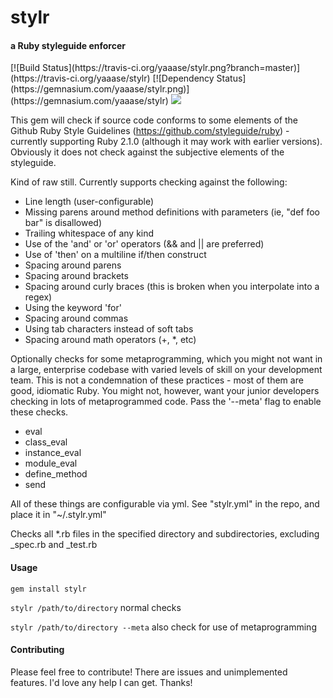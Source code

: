 <h1>stylr</h1>
<h4>a Ruby styleguide enforcer</h4>
[![Build Status](https://travis-ci.org/yaaase/stylr.png?branch=master)](https://travis-ci.org/yaaase/stylr)
[![Dependency Status](https://gemnasium.com/yaaase/stylr.png)](https://gemnasium.com/yaaase/stylr)
<img src="https://badge.fury.io/rb/stylr.png"/>

This gem will check if source code conforms to some elements of the Github Ruby Style Guidelines (https://github.com/styleguide/ruby) - currently supporting Ruby 2.1.0 (although it may work with earlier versions).  Obviously it does not check against the subjective elements of the styleguide.

Kind of raw still.  Currently supports checking against the following:

* Line length (user-configurable)
* Missing parens around method definitions with parameters (ie, "def foo bar" is disallowed)
* Trailing whitespace of any kind
* Use of the 'and' or 'or' operators (&& and || are preferred)
* Use of 'then' on a multiline if/then construct
* Spacing around parens
* Spacing around brackets
* Spacing around curly braces (this is broken when you interpolate into a regex)
* Using the keyword 'for'
* Spacing around commas
* Using tab characters instead of soft tabs
* Spacing around math operators (+, *, etc)

Optionally checks for some metaprogramming, which you might not want in a large, enterprise codebase with varied levels of skill on your development team.  This is not a condemnation of these practices - most of them are good, idiomatic Ruby.  You might not, however, want your junior developers checking in lots of metaprogrammed code.  Pass the '--meta' flag to enable these checks.

* eval
* class_eval
* instance_eval
* module_eval
* define_method
* send

All of these things are configurable via yml.  See "stylr.yml" in the repo, and place it in "~/.stylr.yml"

Checks all *.rb files in the specified directory and subdirectories, excluding _spec.rb and _test.rb

<h4>Usage</h4>

<code>gem install stylr</code>

<code>stylr /path/to/directory</code> normal checks

<code>stylr /path/to/directory --meta</code> also check for use of metaprogramming

<h4>Contributing</h4>

Please feel free to contribute!  There are issues and unimplemented features.  I'd love any help I can get.  Thanks!
